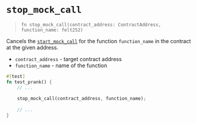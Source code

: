 # `stop_mock_call`

> `fn stop_mock_call(contract_address: ContractAddress, function_name: felt252)`

Cancels the [`start_mock_call`](./start_mock_call.md) for the function `function_name` in the contract at the given address.

- `contract_address` - target contract address
- `function_name` - name of the function

```rust
#[test]
fn test_prank() {
    // ...
    
    stop_mock_call(contract_address, function_name);
    
    // ...
}
```
